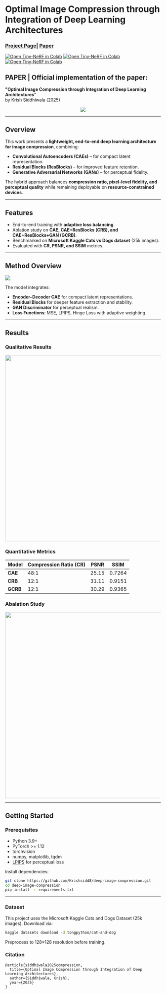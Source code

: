 # Optimal Image Compression through Integration of Deep Learning Architectures
### [Project Page](http://matthewtancik.com/nerf)| [Paper](StandardCitations_Optimal_Image_Compression_through_Integration_of_Deep_Learning_Architectures.pdf)
[![Open Tiny-NeRF in Colab]([(https://colab.research.google.com/assets/colab-badge.svg)])](https://colab.research.google.com/drive/1cGdR4h0VHmoqLsL20he8giuW51dkLBAD?usp=sharing)
[![Open Tiny-NeRF in Colab]([(https://colab.research.google.com/assets/colab-badge.svg)])](https://colab.research.google.com/drive/1pm47RUYwW_jZHydkPRAGeOcq106I3CKa?usp=sharing)[![Open Tiny-NeRF in Colab]([(https://colab.research.google.com/assets/colab-badge.svg)])](https://colab.research.google.com/drive/1xIDywdkdVjHGxKZz2Bu4X2hJptWCamyK?usp=sharing)
## PAPER | Official implementation of the paper:  
**"Optimal Image Compression through Integration of Deep Learning Architectures"**  
by Krish Siddhiwala (2025)

<p align="center">
  <img src="imgs/Banner.svg">
</p>

---

## Overview
This work presents a **lightweight, end-to-end deep learning architecture for image compression**, combining:

- **Convolutional Autoencoders (CAEs)** – for compact latent representation.  
- **Residual Blocks (ResBlocks)** – for improved feature retention.  
- **Generative Adversarial Networks (GANs)** – for perceptual fidelity.  

The hybrid approach balances **compression ratio, pixel-level fidelity, and perceptual quality** while remaining deployable on **resource-constrained devices**.

---

## Features
- End-to-end training with **adaptive loss balancing**.  
- Ablation study on **CAE, CAE+ResBlocks (CRB), and CAE+ResBlocks+GAN (GCRB)**.  
- Benchmarked on **Microsoft Kaggle Cats vs Dogs dataset** (25k images).  
- Evaluated with **CR, PSNR, and SSIM** metrics.  

---

## Method Overview
<img src="imgs/Model Diagram (1).png.png">

The model integrates:
- **Encoder–Decoder CAE** for compact latent representations.  
- **Residual Blocks** for deeper feature extraction and stability.  
- **GAN Discriminator** for perceptual realism.  
- **Loss Functions**: MSE, LPIPS, Hinge Loss with adaptive weighting.  

---

## Results

### Qualitative Results
<img src="imgs/Final Output Results.svg" width="600">

### Quantitative Metrics

|   Model   | Compression Ratio (CR) |    PSNR   |  SSIM  |
|-----------|------------------------|-----------|--------|
| **CAE**   | 48:1                   | 25.15     | 0.7264 |
| **CRB**   | 12:1                   | 31.11     | 0.9151 |
| **GCRB**  | 12:1                   | 30.29     | 0.9365 |

### Abalation Study
<img src="imgs/Palette.svg" width="600">

---
## Getting Started

### Prerequisites
- Python 3.9+
- PyTorch >= 1.12
- torchvision
- numpy, matplotlib, tqdm
- [LPIPS](https://github.com/richzhang/PerceptualSimilarity) for perceptual loss

Install dependencies:
```bash
git clone https://github.com/Krishsidd8/deep-image-compression.git
cd deep-image-compression
pip install -r requirements.txt
```
---

### Dataset

This project uses the Microsoft Kaggle Cats and Dogs Dataset (25k images).
Download via:

```bash
kaggle datasets download -d tongpython/cat-and-dog
```
Preprocess to 128×128 resolution before training.


### Citation

```
@article{siddhiwala2025compression,
  title={Optimal Image Compression through Integration of Deep Learning Architectures},
  author={Siddhiwala, Krish},
  year={2025}
}
```